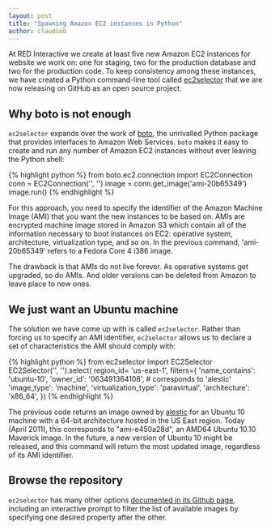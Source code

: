 ```yaml
---
layout: post
title: "Spawning Amazon EC2 instances in Python"
author: claudiob
---
```


At RED Interactive we create at least five new Amazon EC2 instances for website we work on: one for staging, two for the production database and two for the production code. To keep consistency among these instances, we have created a Python command-line tool called [ec2selector](https://github.com/ff0000/ec2selector) that we are now releasing on GitHub as an open source project. <!--more-->

## Why boto is not enough

`ec2selector` expands over the work of [boto](http://boto.cloudhackers.com/), the unrivalled Python package that provides interfaces to Amazon Web Services. `boto` makes it easy to create and run any number of Amazon EC2 instances without ever leaving the Python shell:

{% highlight python %}
from boto.ec2.connection import EC2Connection 
conn = EC2Connection('<aws access key>', '<aws secret key>')
image = conn.get_image('ami-20b65349')
image.run()
{% endhighlight %}
    
For this approach, you need to specify the identifier of the Amazon Machine Image (AMI) that you want the new instances to be based on. AMIs are encrypted machine image stored in Amazon S3 which contain all of the information necessary to boot instances on EC2: operative system, architecture, virtualization type, and so on. In the previous command, 'ami-20b65349' refers to a Fedora Core 4 i386 image.

The drawback is that AMIs do not live forever. As operative systems get upgraded, so do AMIs. And older versions can be deleted from Amazon to leave place to new ones.

## We just want an Ubuntu machine

The solution we have come up with is called `ec2selector`. Rather than forcing us to specify an AMI identifier, `ec2selector` allows us to declare a set of characteristics the AMI should comply with:

{% highlight python %}
from ec2selector import EC2Selector
EC2Selector('<aws access key>', '<aws secret key>').select(
    region_id=             'us-east-1', filters={
    'name_contains':       'ubuntu-10', 
    'owner_id':            '063491364108', # corresponds to 'alestic'
    'image_type':          'machine', 
    'virtualization_type': 'paravirtual',
    'architecture':        'x86_64', 
})
{% endhighlight %}
        
The previous code returns an image owned by [alestic](http://alestic.com) for an Ubuntu 10 machine with a 64-bit architecture hosted in the US East region. Today (April 2011), this corresponds to "ami-e450a28d", an AMD64 Ubuntu 10.10 Maverick image. In the future, a new version of Ubuntu 10 might be released, and this command will return the most updated image, regardless of its AMI identifier.

## Browse the repository

`ec2selector` has many other options [documented in its Github page](https://github.com/ff0000/ec2selector), including an interactive prompt to filter the list of available images by specifying one desired property after the other.
